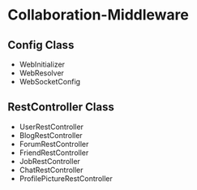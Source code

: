# Collaboration-Middleware

<h2>Config Class</h2>
  <ul>
      <li>WebInitializer</li>
      <li>WebResolver</li>
      <li>WebSocketConfig</li>
  </ul>
<h2>RestController Class</h2>
  <ul>
      <li>UserRestController</li>
      <li>BlogRestController</li>
      <li>ForumRestController</li>
      <li>FriendRestController</li>
      <li>JobRestController</li>
      <li>ChatRestController</li>
      <li>ProfilePictureRestController</li> 
 </ul>

